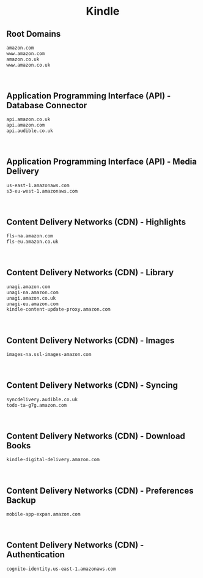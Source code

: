


<h1 align="center">Kindle</h1>  


## Root Domains


```html
amazon.com
www.amazon.com
amazon.co.uk
www.amazon.co.uk
```  

<br>

## Application Programming Interface (API) - Database Connector


```html
api.amazon.co.uk
api.amazon.com
api.audible.co.uk
```  

<br>

## Application Programming Interface (API) - Media Delivery


```html
us-east-1.amazonaws.com
s3-eu-west-1.amazonaws.com
```  

<br>

## Content Delivery Networks (CDN) - Highlights


```html
fls-na.amazon.com
fls-eu.amazon.co.uk
```  

<br>

## Content Delivery Networks (CDN) - Library


```html
unagi.amazon.com
unagi-na.amazon.com
unagi.amazon.co.uk
unagi-eu.amazon.com
kindle-content-update-proxy.amazon.com
```  

<br>

## Content Delivery Networks (CDN) - Images


```html
images-na.ssl-images-amazon.com
```  

<br>

## Content Delivery Networks (CDN) - Syncing


```html
syncdelivery.audible.co.uk
todo-ta-g7g.amazon.com
```  

<br>

## Content Delivery Networks (CDN) - Download Books


```html
kindle-digital-delivery.amazon.com
```  

<br>

## Content Delivery Networks (CDN) - Preferences Backup


```html
mobile-app-expan.amazon.com
```  

<br>

## Content Delivery Networks (CDN) - Authentication


```html
cognito-identity.us-east-1.amazonaws.com
```  

<br>
